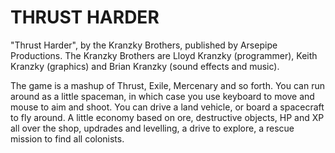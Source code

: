 THRUST HARDER
=============

"Thrust Harder", by the Kranzky Brothers, published by Arsepipe Productions. The
Kranzky Brothers are Lloyd Kranzky (programmer), Keith Kranzky (graphics) and
Brian Kranzky (sound effects and music).

The game is a mashup of Thrust, Exile, Mercenary and so forth. You can run
around as a little spaceman, in which case you use keyboard to move and mouse to
aim and shoot. You can drive a land vehicle, or board a spacecraft to fly
around. A little economy based on ore, destructive objects, HP and XP all over
the shop, updrades and levelling, a drive to explore, a rescue mission to find
all colonists.
